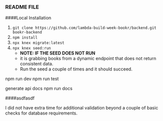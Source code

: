 ### README FILE

####Local Installation
1. `git clone https://github.com/lambda-build-week-bookr/backend.git bookr-backend`
1. `npm install`
1. `npx knex migrate:latest`
1. `npx knex seed:run`
   - **NOTE: IF THE SEED DOES NOT RUN**
   - it is grabbing books from a dynamic endpoint that does not return consistent data.
   - Run the seed a couple of times and it should succeed.

npm run dev
npm run test

generate api docs
npm run docs

####asdfasdf


I did not have extra time for additional validation beyond a couple of basic checks for database requirements. 
